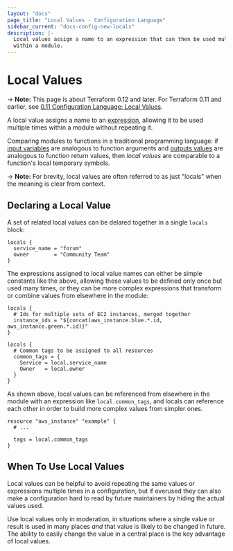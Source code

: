 ```yaml
---
layout: "docs"
page_title: "Local Values - Configuration Language"
sidebar_current: "docs-config-new-locals"
description: |-
  Local values assign a name to an expression that can then be used multiple times
  within a module.
---
```


# Local Values

-> **Note:** This page is about Terraform 0.12 and later. For Terraform 0.11 and
earlier, see
[0.11 Configuration Language: Local Values](../configuration-0-11/locals.html).

A local value assigns a name to an [expression](./expressions.html),
allowing it to be used multiple times within a module without repeating
it.

Comparing modules to functions in a traditional programming language:
if [input variables](./variables.html) are analogous to function arguments and
[outputs values](./outputs.html) are analogous to function return values, then
_local values_ are comparable to a function's local temporary symbols.

-> **Note:** For brevity, local values are often referred to as just "locals"
when the meaning is clear from context.

## Declaring a Local Value

A set of related local values can be delared together in a single `locals`
block:

```hcl
locals {
  service_name = "forum"
  owner        = "Community Team"
}
```

The expressions assigned to local value names can either be simple constants
like the above, allowing these values to be defined only once but used many
times, or they can be more complex expressions that transform or combine
values from elsewhere in the module:

```hcl
locals {
  # Ids for multiple sets of EC2 instances, merged together
  instance_ids = "${concat(aws_instance.blue.*.id, aws_instance.green.*.id)}"
}

locals {
  # Common tags to be assigned to all resources
  common_tags = {
    Service = local.service_name
    Owner   = local.owner
  }
}
```

As shown above, local values can be referenced from elsewhere in the module
with an expression like `local.common_tags`, and locals can reference
each other in order to build more complex values from simpler ones.

```
resource "aws_instance" "example" {
  # ...

  tags = local.common_tags
}
```

## When To Use Local Values

Local values can be helpful to avoid repeating the same values or expressions
multiple times in a configuration, but if overused they can also make a
configuration hard to read by future maintainers by hiding the actual values
used.

Use local values only in moderation, in situations where a single value or
result is used in many places _and_ that value is likely to be changed in
future. The ability to easily change the value in a central place is the key
advantage of local values.
